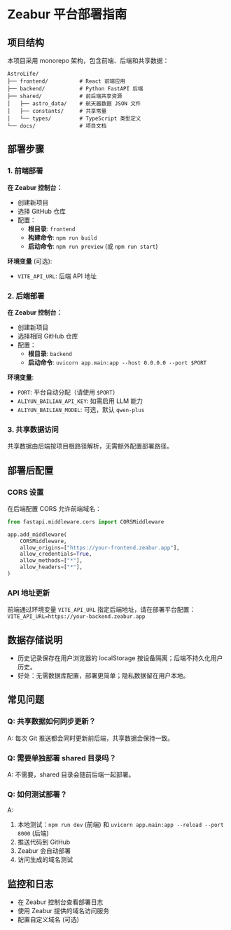 # Zeabur 平台部署指南

## 项目结构

本项目采用 monorepo 架构，包含前端、后端和共享数据：

```
AstroLife/
├── frontend/          # React 前端应用
├── backend/           # Python FastAPI 后端
├── shared/            # 前后端共享资源
│   ├── astro_data/    # 航天器数据 JSON 文件
│   ├── constants/     # 共享常量
│   └── types/         # TypeScript 类型定义
└── docs/              # 项目文档
```

## 部署步骤

### 1. 前端部署

**在 Zeabur 控制台：**
- 创建新项目
- 选择 GitHub 仓库
- 配置：
  - **根目录**: `frontend`
  - **构建命令**: `npm run build`
  - **启动命令**: `npm run preview` (或 `npm run start`)

**环境变量** (可选):
- `VITE_API_URL`: 后端 API 地址

### 2. 后端部署

**在 Zeabur 控制台：**
- 创建新项目
- 选择相同 GitHub 仓库
- 配置：
  - **根目录**: `backend`
  - **启动命令**: `uvicorn app.main:app --host 0.0.0.0 --port $PORT`

**环境变量**:
- `PORT`: 平台自动分配（请使用 `$PORT`）
- `ALIYUN_BAILIAN_API_KEY`: 如需启用 LLM 能力
- `ALIYUN_BAILIAN_MODEL`: 可选，默认 `qwen-plus`

### 3. 共享数据访问

共享数据由后端按项目根路径解析，无需额外配置部署路径。

## 部署后配置

### CORS 设置
在后端配置 CORS 允许前端域名：

```python
from fastapi.middleware.cors import CORSMiddleware

app.add_middleware(
    CORSMiddleware,
    allow_origins=["https://your-frontend.zeabur.app"],
    allow_credentials=True,
    allow_methods=["*"],
    allow_headers=["*"],
)
```

### API 地址更新
前端通过环境变量 `VITE_API_URL` 指定后端地址，请在部署平台配置：
`VITE_API_URL=https://your-backend.zeabur.app`

## 数据存储说明

- 历史记录保存在用户浏览器的 localStorage 按设备隔离；后端不持久化用户历史。
- 好处：无需数据库配置，部署更简单；隐私数据留在用户本地。

## 常见问题

### Q: 共享数据如何同步更新？
A: 每次 Git 推送都会同时更新前后端，共享数据会保持一致。

### Q: 需要单独部署 shared 目录吗？
A: 不需要，shared 目录会随前后端一起部署。

### Q: 如何测试部署？
A: 
1. 本地测试：`npm run dev` (前端) 和 `uvicorn app.main:app --reload --port 8000` (后端)
2. 推送代码到 GitHub
3. Zeabur 会自动部署
4. 访问生成的域名测试

## 监控和日志

- 在 Zeabur 控制台查看部署日志
- 使用 Zeabur 提供的域名访问服务
- 配置自定义域名 (可选)

